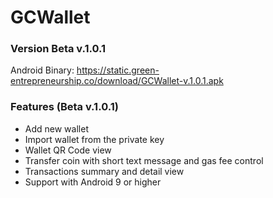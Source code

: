 # GCWallet

### Version Beta v.1.0.1
Android Binary:
https://static.green-entrepreneurship.co/download/GCWallet-v.1.0.1.apk

### Features (Beta v.1.0.1)
- Add new wallet
- Import wallet from the private key
- Wallet QR Code view
- Transfer coin with short text message and gas fee control
- Transactions summary and detail view 
- Support with Android 9 or higher
